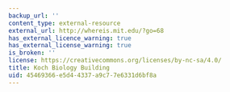 ```yaml
---
backup_url: ''
content_type: external-resource
external_url: http://whereis.mit.edu/?go=68
has_external_licence_warning: true
has_external_license_warning: true
is_broken: ''
license: https://creativecommons.org/licenses/by-nc-sa/4.0/
title: Koch Biology Building
uid: 45469366-e5d4-4337-a9c7-7e6331d6bf8a
---
```

